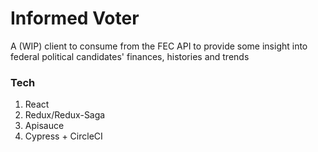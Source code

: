 # Informed Voter

A (WIP) client to consume from the FEC API to provide some insight into federal political candidates' finances, histories and trends

### Tech

1. React
2. Redux/Redux-Saga
3. Apisauce
4. Cypress + CircleCI
